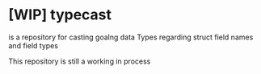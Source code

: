 # [WIP] typecast
is a repository for casting goalng data Types regarding struct field names and field types

This repository is still a working in process
